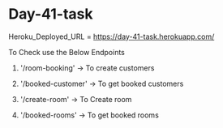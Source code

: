 # Day-41-task

Heroku_Deployed_URL = https://day-41-task.herokuapp.com/

To Check use the Below Endpoints 

1. '/room-booking' -> To create customers

2. '/booked-customer' -> To get booked customers 

3. '/create-room' -> To Create room

4. '/booked-rooms' -> To get booked rooms



